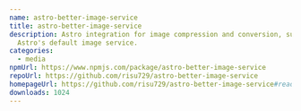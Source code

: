 ```yaml
---
name: astro-better-image-service
title: astro-better-image-service
description: Astro integration for image compression and conversion, superseding
  Astro's default image service.
categories:
  - media
npmUrl: https://www.npmjs.com/package/astro-better-image-service
repoUrl: https://github.com/risu729/astro-better-image-service
homepageUrl: https://github.com/risu729/astro-better-image-service#readme
downloads: 1024
---
```

